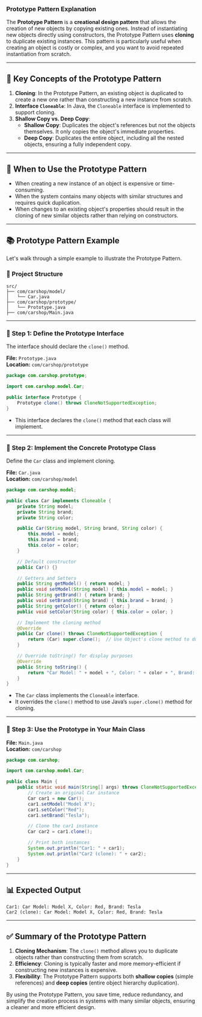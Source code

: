 ### Prototype Pattern Explanation

The **Prototype Pattern** is a **creational design pattern** that allows the creation of new objects by copying existing ones. Instead of instantiating new objects directly using constructors, the Prototype Pattern uses **cloning** to duplicate existing instances. This pattern is particularly useful when creating an object is costly or complex, and you want to avoid repeated instantiation from scratch.

---

## 🎯 **Key Concepts of the Prototype Pattern**

1. **Cloning**: In the Prototype Pattern, an existing object is duplicated to create a new one rather than constructing a new instance from scratch.
2. **Interface `Cloneable`**: In Java, the `Cloneable` interface is implemented to support cloning.
3. **Shallow Copy vs. Deep Copy**:
    - **Shallow Copy**: Duplicates the object's references but not the objects themselves. It only copies the object's immediate properties.
    - **Deep Copy**: Duplicates the entire object, including all the nested objects, ensuring a fully independent copy.

---

## 📝 **When to Use the Prototype Pattern**
- When creating a new instance of an object is expensive or time-consuming.
- When the system contains many objects with similar structures and requires quick duplication.
- When changes to an existing object's properties should result in the cloning of new similar objects rather than relying on constructors.

---

## 📚 **Prototype Pattern Example**

Let's walk through a simple example to illustrate the Prototype Pattern.

### 📂 Project Structure
```
src/
├── com/carshop/model/
│   └── Car.java
├── com/carshop/prototype/
│   └── Prototype.java
├── com/carshop/Main.java
```

---

### 🔹 **Step 1: Define the Prototype Interface**

The interface should declare the `clone()` method.

**File:** `Prototype.java`  
**Location:** `com/carshop/prototype`

```java
package com.carshop.prototype;

import com.carshop.model.Car;

public interface Prototype {
    Prototype clone() throws CloneNotSupportedException;
}
```

- This interface declares the `clone()` method that each class will implement.

---

### 🔹 **Step 2: Implement the Concrete Prototype Class**

Define the `Car` class and implement cloning.

**File:** `Car.java`  
**Location:** `com/carshop/model`

```java
package com.carshop.model;

public class Car implements Cloneable {
    private String model;
    private String brand;
    private String color;

    public Car(String model, String brand, String color) {
        this.model = model;
        this.brand = brand;
        this.color = color;
    }

    // Default constructor
    public Car() {}

    // Getters and Setters
    public String getModel() { return model; }
    public void setModel(String model) { this.model = model; }
    public String getBrand() { return brand; }
    public void setBrand(String brand) { this.brand = brand; }
    public String getColor() { return color; }
    public void setColor(String color) { this.color = color; }

    // Implement the cloning method
    @Override
    public Car clone() throws CloneNotSupportedException {
        return (Car) super.clone();  // Use Object's clone method to duplicate
    }

    // Override toString() for display purposes
    @Override
    public String toString() {
        return "Car Model: " + model + ", Color: " + color + ", Brand: " + brand;
    }
}
```

- The `Car` class implements the `Cloneable` interface.
- It overrides the `clone()` method to use Java’s `super.clone()` method for cloning.

---

### 🔹 **Step 3: Use the Prototype in Your Main Class**

**File:** `Main.java`  
**Location:** `com/carshop`

```java
package com.carshop;

import com.carshop.model.Car;

public class Main {
    public static void main(String[] args) throws CloneNotSupportedException {
        // Create an original Car instance
        Car car1 = new Car();
        car1.setModel("Model X");
        car1.setColor("Red");
        car1.setBrand("Tesla");

        // Clone the car1 instance
        Car car2 = car1.clone();

        // Print both instances
        System.out.println("Car1: " + car1);
        System.out.println("Car2 (clone): " + car2);
    }
}
```

---

## 📊 **Expected Output**

```
Car1: Car Model: Model X, Color: Red, Brand: Tesla
Car2 (clone): Car Model: Model X, Color: Red, Brand: Tesla
```

---

## ✅ **Summary of the Prototype Pattern**

1. **Cloning Mechanism**: The `clone()` method allows you to duplicate objects rather than constructing them from scratch.
2. **Efficiency**: Cloning is typically faster and more memory-efficient if constructing new instances is expensive.
3. **Flexibility**: The Prototype Pattern supports both **shallow copies** (simple references) and **deep copies** (entire object hierarchy duplication).

By using the Prototype Pattern, you save time, reduce redundancy, and simplify the creation process in systems with many similar objects, ensuring a cleaner and more efficient design.